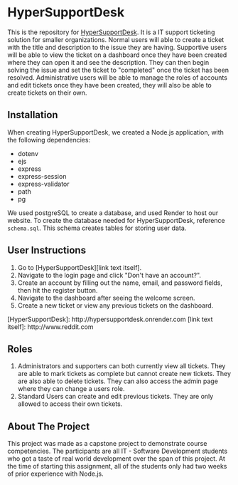 # HyperSupportDesk
This is the repository for [HyperSupportDesk]([url](https://hypersupportdesk.onrender.com/)). It is a IT support ticketing solution for smaller organizations. Normal  users will able to create a ticket with the title and description to the issue they are having. Supportive users will be able to view the ticket on a dashboard once they have been created where they can open it and see the description. They can then begin solving the issue and set the ticket to "completed" once the ticket has been resolved. Administrative users will be able to manage the roles of accounts and edit tickets once they have been created, they will also be able to create tickets on their own.

## Installation
When creating HyperSupportDesk, we created a Node.js application, with the following dependencies:
- dotenv
- ejs
- express
- express-session
- express-validator
- path
- pg

We used postgreSQL to create a database, and used Render to host our website.
To create the database needed for HyperSupportDesk, reference <code>schema.sql</code>.
This schema creates tables for storing user data.

## User Instructions
<ol>
  <li>Go to [HyperSupportDesk][link text itself].</li>
  <li>Navigate to the login page and click "Don't have an account?".</li>
  <li>Create an account by filling out the name, email, and password fields, then hit the register button.</li>
  <li>Navigate to the dashboard after seeing the welcome screen.</li>
  <li>Create a new ticket or view any previous tickets on the dashboard.</li>
</ol>
  [HyperSupportDesk]: http://hypersupportdesk.onrender.com
  [link text itself]: http://www.reddit.com

## Roles
<ol>
  <li>Administrators and supporters can both currently view all tickets. They are able to mark tickets as complete but cannot create new tickets. They are also able to delete tickets. They can also access the admin page where they can change a users role.</li>
  <li>Standard Users can create and edit previous tickets. They are only allowed to access their own tickets.</li>
</ol>

## About The Project
This project was made as a capstone project to demonstrate course competencies.
The participants are all IT - Software Development students who got a taste of real world development over the span of this project. At the time of starting this assignment, all of the students only had two weeks of prior experience with Node.js.
